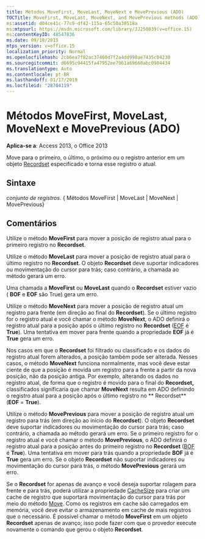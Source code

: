 ```yaml
---
title: Métodos MoveFirst, MoveLast, MoveNext e MovePrevious (ADO)
TOCTitle: MoveFirst, MoveLast, MoveNext, and MovePrevious methods (ADO)
ms:assetid: d04ce41c-77c9-df42-115a-65c50a38518a
ms:mtpsurl: https://msdn.microsoft.com/library/JJ250039(v=office.15)
ms:contentKeyID: 48547836
ms.date: 09/18/2015
mtps_version: v=office.15
localization_priority: Normal
ms.openlocfilehash: 2cb6ea7f82ac37460d7f2a4dd998ae7435c04230
ms.sourcegitcommit: d6695c94415fa47952ee7961a69660abc0904434
ms.translationtype: Auto
ms.contentlocale: pt-BR
ms.lasthandoff: 01/17/2019
ms.locfileid: "28704119"
---
```

# <a name="movefirst-movelast-movenext-and-moveprevious-methods-ado"></a>Métodos MoveFirst, MoveLast, MoveNext e MovePrevious (ADO)


**Aplica-se a**: Access 2013, o Office 2013

Move para o primeiro, o último, o próximo ou o registro anterior em um objeto [Recordset](recordset-object-ado.md) especificado e torna esse registro o atual.

## <a name="syntax"></a>Sintaxe

*conjunto de registros*. { Métodos MoveFirst | MoveLast | MoveNext | MovePrevious}

## <a name="remarks"></a>Comentários

Utilize o método **MoveFirst** para mover a posição de registro atual para o primeiro registro no **Recordset**.

Utilize o método **MoveLast** para mover a posição de registro atual para o último registro no **Recordset**. O objeto **Recordset** deve suportar indicadores ou movimentação do cursor para trás; caso contrário, a chamada ao método gerará um erro.

Uma chamada a **MoveFirst** ou **MoveLast** quando o **Recordset** estiver vazio ( **BOF** e **EOF** são True) gera um erro.

Utilize o método **MoveNext** para mover a posição de registro atual um registro para frente (em direção ao final do **Recordset**). Se o último registro for o registro atual e você chamar o método **MoveNext**, o ADO definirá o registro atual para a posição após o último registro no **Recordset** ([EOF](bof-eof-properties-ado.md) é **True**). Uma tentativa em mover para frente quando a propriedade **EOF** já é **True** gera um erro.

Nos casos em que o **Recordset** foi filtrado ou classificado e os dados do registro atual forem alterados, a posição também pode ser alterada. Nesses casos, o método **MoveNext** funciona normalmente, mas você deve estar ciente de que a posição é movida um registro para a frente a partir da nova posição, não da posição antiga. Por exemplo, alterando os dados no registro atual, de forma que o registro é movido para o final do **Recordset,** classificados significaria que chamar **MoveNext** resulta em ADO definindo o registro atual para a posição após o último registro no ** Recordset** (**EOF** = **True**).

Utilize o método **MovePrevious** para mover a posição de registro atual um registro para trás (em direção ao início do **Recordset**). O objeto **Recordset** deve suportar indicadores ou movimentação do cursor para trás; caso contrário, a chamada ao método gerará um erro. Se o primeiro registro for o registro atual e você chamar o método **MovePrevious**, o ADO definirá o registro atual para a posição antes do primeiro registro no **Recordset** ([BOF](bof-eof-properties-ado.md) é **True**). Uma tentativa em mover para trás quando a propriedade **BOF** já é **True** gera um erro. Se o objeto **Recordset** não suportar indicadores ou movimentação do cursor para trás, o método **MovePrevious** gerará um erro.

Se o **Recordset** for apenas de avanço e você deseja suportar rolagem para frente e para trás, poderá utilizar a propriedade [CacheSize](cachesize-property-ado.md) para criar um cache de registro que suportará movimentação do cursor para trás por meio do método [Move](move-method-ado.md). Como os registros em cache são carregados em memória, você deve evitar o armazenamento em cache de mais registros que o necessário. É possível chamar o método **MoveFirst** em um objeto **Recordset** apenas de avanço; isso pode fazer com que o provedor execute novamente o comando que gerou o objeto **Recordset**.

